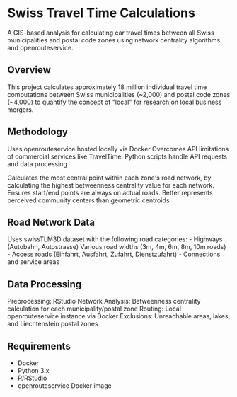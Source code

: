 # Swiss Travel Time Calculations

A GIS-based analysis for calculating car travel times between all Swiss municipalities and postal code zones using network centrality algorithms and openrouteservice.

## Overview

This project calculates approximately 18 million individual travel time computations between Swiss municipalities (\~2,000) and postal code zones (\~4,000) to quantify the concept of "local" for research on local business mergers.

## Methodology

Uses openrouteservice hosted locally via Docker Overcomes API limitations of commercial services like TravelTime. Python scripts handle API requests and data processing

Calculates the most central point within each zone's road network, by calculating the highest betweenness centrality value for each network. Ensures start/end points are always on actual roads. Better represents perceived community centers than geometric centroids

## Road Network Data

Uses swissTLM3D dataset with the following road categories: - Highways (Autobahn, Autostrasse) Various road widths (3m, 4m, 6m, 8m, 10m roads) - Access roads (Einfahrt, Ausfahrt, Zufahrt, Dienstzufahrt) - Connections and service areas

## Data Processing

Preprocessing: RStudio Network Analysis: Betweenness centrality calculation for each municipality/postal zone Routing: Local openrouteservice instance via Docker Exclusions: Unreachable areas, lakes, and Liechtenstein postal zones

## Requirements

-   Docker
-   Python 3.x
-   R/RStudio
-   openrouteservice Docker image
